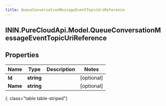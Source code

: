 ```yaml
---
title: QueueConversationMessageEventTopicUriReference
---
```

## ININ.PureCloudApi.Model.QueueConversationMessageEventTopicUriReference

## Properties

|Name | Type | Description | Notes|
|------------ | ------------- | ------------- | -------------|
| **Id** | **string** |  | [optional] |
| **Name** | **string** |  | [optional] |
{: class="table table-striped"}



